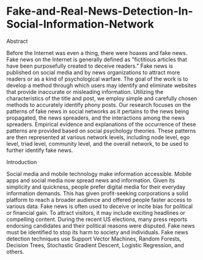 # Fake-and-Real-News-Detection-In-Social-Information-Network

 Abstract

Before the Internet was even a thing, there were hoaxes and fake news. Fake news on the Internet is generally defined as "fictitious articles that have been purposefully created to deceive readers." Fake news is published on social media and by news organizations to attract more readers or as a kind of psychological warfare. The goal of the work is to develop a method through which users may identify and eliminate websites that provide inaccurate or misleading information. Utilizing the characteristics of the title and post, we employ simple and carefully chosen methods to accurately identify phony posts. Our research focuses on the patterns of fake news in social networks as it pertains to the news being propagated, the news spreaders, and the interactions among the news spreaders. Empirical evidence and explanations of the occurrence of these patterns are provided based on social psychology theories. These patterns are then represented at various network levels, including node level, ego level, triad level, community level, and the overall network, to be used to further identify fake news.
 
  Introduction

Social media and mobile technology make information accessible. Mobile apps and social media now spread news and information. Given its simplicity and quickness, people prefer digital media for their everyday information demands. This has given profit-seeking corporations a solid platform to reach a broader audience and offered people faster access to various data. Fake news is often used to deceive or incite bias for political or financial gain. To attract visitors, it may include exciting headlines or compelling content. During the recent US elections, many press reports endorsing candidates and their political reasons were disputed. Fake news must be identified to stop its harm to society and individuals. Fake news detection techniques use Support Vector Machines, Random Forests, Decision Trees, Stochastic Gradient Descent, Logistic Regression, and others.
 

